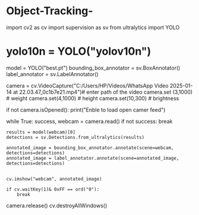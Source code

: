 # Object-Tracking-
import cv2 as cv 
import supervision as sv
from ultralytics import YOLO

# yolo10n = YOLO("yolov10n")

model = YOLO("best.pt")
bounding_box_annotator = sv.BoxAnnotator()
label_annotator = sv.LabelAnnotator()

camera = cv.VideoCapture("C:/Users/HP/Videos/WhatsApp Video 2025-01-14 at 22.03.47_0c1b7e21.mp4")# enter path of the video 
camera.set (3,1000) # weight 
camera.set(4,1000) # height 
camera.set(10,300) # brightness 

if not camera.isOpened():
    print("Enble to load open camer feed")


while True:
    success, webcam = camera.read()
    if not success:
        break

    results = model(webcam)[0]
    detections = sv.Detections.from_ultralytics(results)

    annotated_image = bounding_box_annotator.annotate(scene=webcam, detections=detections)
    annotated_image = label_annotator.annotate(scene=annotated_image, detections=detections)


    cv.imshow("webcam", annotated_image)

    if cv.waitKey(1)& 0xFF == ord("0"):
        break

camera.release()
cv.destroyAllWindows()
